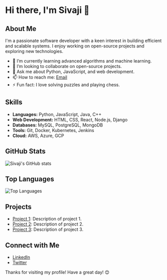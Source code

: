 # Hi there, I'm Sivaji 👋

## About Me
I'm a passionate software developer with a keen interest in building efficient and scalable systems. I enjoy working on open-source projects and exploring new technologies.

- 🌱 I’m currently learning advanced algorithms and machine learning.
- 👯 I’m looking to collaborate on open-source projects.
- 💬 Ask me about Python, JavaScript, and web development.
- 📫 How to reach me: [Email](mailto:sivaji@example.com)
- ⚡ Fun fact: I love solving puzzles and playing chess.

## Skills
- **Languages:** Python, JavaScript, Java, C++
- **Web Development:** HTML, CSS, React, Node.js, Django
- **Databases:** MySQL, PostgreSQL, MongoDB
- **Tools:** Git, Docker, Kubernetes, Jenkins
- **Cloud:** AWS, Azure, GCP

## GitHub Stats
![Sivaji's GitHub stats](https://github-readme-stats.vercel.app/api?username=sivaji-05&show_icons=true&theme=radical)

## Top Languages
![Top Languages](https://github-readme-stats.vercel.app/api/top-langs/?username=sivaji-05&layout=compact&theme=radical)

## Projects
- [Project 1](https://github.com/sivaji-05/project1): Description of project 1.
- [Project 2](https://github.com/sivaji-05/project2): Description of project 2.
- [Project 3](https://github.com/sivaji-05/project3): Description of project 3.

## Connect with Me
- [LinkedIn](https://linkedin.com/in/sivaji-05)
- [Twitter](https://twitter.com/sivaji-05)

Thanks for visiting my profile! Have a great day! 😊
